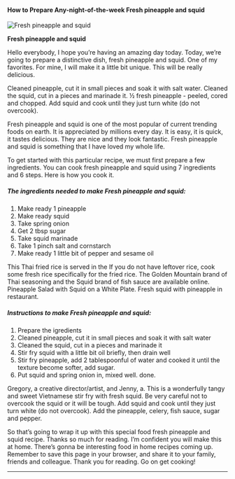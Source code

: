             

#### How to Prepare Any-night-of-the-week Fresh pineapple and squid

![Fresh pineapple and squid](https://img-global.cpcdn.com/recipes/1ffc89d4366ea974/751x532cq70/fresh-pineapple-and-squid-recipe-main-photo.jpg)

**Fresh pineapple and squid**

Hello everybody, I hope you’re having an amazing day today. Today, we’re going to prepare a distinctive dish, fresh pineapple and squid. One of my favorites. For mine, I will make it a little bit unique. This will be really delicious.

Cleaned pineapple, cut it in small pieces and soak it with salt water. Cleaned the squid, cut in a pieces and marinade it. ½ fresh pineapple - peeled, cored and chopped. Add squid and cook until they just turn white (do not overcook).

Fresh pineapple and squid is one of the most popular of current trending foods on earth. It is appreciated by millions every day. It is easy, it is quick, it tastes delicious. They are nice and they look fantastic. Fresh pineapple and squid is something that I have loved my whole life.

To get started with this particular recipe, we must first prepare a few ingredients. You can cook fresh pineapple and squid using 7 ingredients and 6 steps. Here is how you cook it.

##### The ingredients needed to make Fresh pineapple and squid:

1.  Make ready 1 pineapple
2.  Make ready squid
3.  Take spring onion
4.  Get 2 tbsp sugar
5.  Take squid marinade
6.  Take 1 pinch salt and cornstarch
7.  Make ready 1 little bit of pepper and sesame oil

This Thai fried rice is served in the If you do not have leftover rice, cook some fresh rice specifically for the fried rice. The Golden Mountain brand of Thai seasoning and the Squid brand of fish sauce are available online. Pineapple Salad with Squid on a White Plate. Fresh squid with pineapple in restaurant.

##### Instructions to make Fresh pineapple and squid:

1.  Prepare the igredients
2.  Cleaned pineapple, cut it in small pieces and soak it with salt water
3.  Cleaned the squid, cut in a pieces and marinade it
4.  Stir fry squid with a little bit oil briefly, then drain well
5.  Stir fry pineapple, add 2 tablespoonful of water and cooked it until the texture become softer, add sugar.
6.  Put squid and spring onion in, mixed well. done.

Gregory, a creative director/artist, and Jenny, a. This is a wonderfully tangy and sweet Vietnamese stir fry with fresh squid. Be very careful not to overcook the squid or it will be tough. Add squid and cook until they just turn white (do not overcook). Add the pineapple, celery, fish sauce, sugar and pepper.

So that’s going to wrap it up with this special food fresh pineapple and squid recipe. Thanks so much for reading. I’m confident you will make this at home. There’s gonna be interesting food in home recipes coming up. Remember to save this page in your browser, and share it to your family, friends and colleague. Thank you for reading. Go on get cooking!

* * *